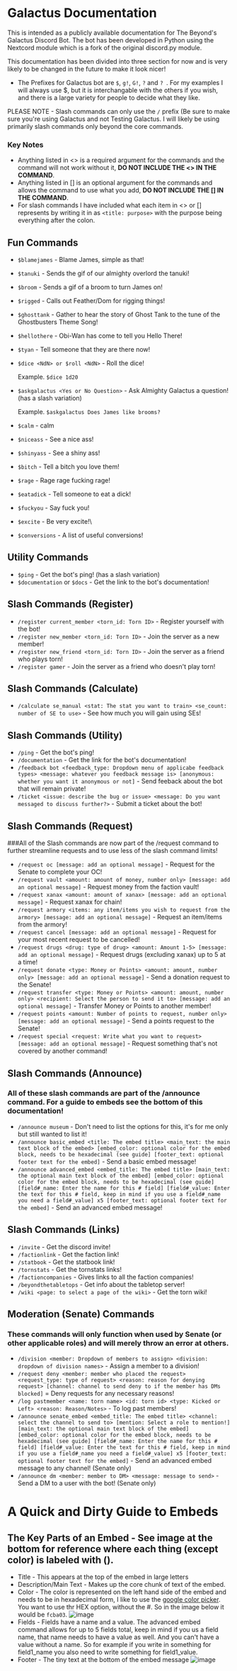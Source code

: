 # Galactus Documentation
This is intended as a publicly available documentation for The Beyond's Galactus Discord Bot. 
The bot has been developed in Python using the Nextcord module which is a fork of the original discord.py module. 

This documentation has been divided into three section for now and is very likely to be changed in the future to make it look nicer!

* The Prefixes for Galactus bot are ```$```, ```g!```, ```G!```, ```?``` and ```? ```. For my examples I will always use \$, but it is interchangable with the others if you wish, and there is a large variety for people to decide what they like. 

PLEASE NOTE - Slash commands can only use the ```/``` prefix (Be sure to make sure you're using Galactus and not Testing Galactus. 
   I will likely be using primarily slash commands only beyond the core commands. 

### Key Notes
* Anything listed in \<> is a required argument for the commands and the command will not work without it, __DO NOT INCLUDE THE \<> IN THE COMMAND__.
* Anything listed in \[] is an optional argument for the commands and allows the command to use what you add, __DO NOT INCLUDE THE \[] IN THE COMMAND__.
* For slash commands I have included what each item in <> or [] represents by writing it in as ```<title: purpose>``` with the purpose being everything after the colon. 

## Fun Commands
* ```$blamejames``` - Blame James, simple as that!
* ```$tanuki``` - Sends the gif of our almighty overlord the tanuki!
* ```$broom``` - Sends a gif of a broom to turn James on!
* ```$rigged``` - Calls out Feather/Dom for rigging things!
* ```$ghosttank``` - Gather to hear the story of Ghost Tank to the tune of the Ghostbusters Theme Song!
* ```$hellothere``` - Obi-Wan has come to tell you Hello There!
* ```$tyan``` - Tell someone that they are there now!
* ```$dice <NdN> or $roll <NdN>``` - Roll the dice!
   
   Example. ```$dice 1d20```
* ```$askgalactus <Yes or No Question>``` - Ask Almighty Galactus a question! (has a slash variation)
   
   Example. ```$askgalactus Does James like brooms?```
* ```$calm``` - calm
* ```$niceass``` - See a nice ass!
* ```$shinyass``` - See a shiny ass!
* ```$bitch``` - Tell a bitch you love them!
* ```$rage``` - Rage rage fucking rage!
* ```$eatadick``` - Tell someone to eat a dick!
* ```$fuckyou``` - Say fuck you!
* ```$excite``` - Be very excite!\
* ```$conversions``` - A list of useful conversions!

## Utility Commands
* ```$ping``` - Get the bot's ping! (has a slash variation)
* ```$documentation``` or ```$docs``` - Get the link to the bot's documentation!

## Slash Commands (Register)
* ```/register current_member <torn_id: Torn ID>``` - Register yourself with the bot!
* ```/register new_member <torn_id: Torn ID>``` - Join the server as a new member!
* ```/register new_friend <torn_id: Torn ID>``` - Join the server as a friend who plays torn!
* ```/register gamer``` - Join the server as a friend who doesn't play torn!

## Slash Commands (Calculate)
* ```/calculate se_manual <stat: The stat you want to train> <se_count: number of SE to use>``` - See how much you will gain using SEs!

## Slash Commands (Utility)
* ```/ping``` - Get the bot's ping! 
* ```/documentation``` - Get the link for the bot's documentation!
* ```/feedback bot <feedback_type: Dropdown menu of applicabe feedback types> <message: whatever you feedback message is> [anonymous: whether you want it anonymous or not]``` - Send feeback about the bot that will remain private!
* ```/ticket <issue: describe the bug or issue> <message: Do you want messaged to discuss further?>``` - Submit a ticket about the bot!

## Slash Commands (Request)
###All of the Slash commands are now part of the /request command to further streamline requests and to use less of the slash command limits!
* ```/request oc [message: add an optional message]``` - Request for the Senate to complete your OC! 
* ```/request vault <amount: amount of money, number only> [message: add an optional message]``` - Request money from the faction vault! 
* ```/request xanax <amount: amount of xanax> [message: add an optional message]``` - Request xanax for chain!
* ```/request armory <items: any item/items you wish to request from the armory> [message: add an optional message]``` - Request an item/items from the armory!
* ```/request cancel [message: add an optional message]``` - Request for your most recent request to be cancelled!
* ```/request drugs <drug: type of drug> <amount: Amount 1-5> [message: add an optional message]``` - Request drugs (excluding xanax) up to 5 at a time!
* ```/request donate <type: Money or Points> <amount: amount, number only> [message: add an optional message]``` - Send a donation request to the Senate!
* ```/request transfer <type: Money or Points> <amount: amount, number only> <recipient: Select the person to send it to> [message: add an optional message]``` - Transfer Money or Points to another member!
* ```/request points <amount: Number of points to request, number only> [message: add an optional message]``` - Send a points request to the Senate!
* ```/request special <request: Write what you want to request> [message: add an optional message]``` - Request something that's not covered by another command!

## Slash Commands (Announce)
### All of these slash commands are part of the /announce command. For a guide to embeds see the bottom of this documentation!
* ```/announce museum``` - Don't need to list the options for this, it's for me only but still wanted to list it!
* ```/announce basic_embed <title: The embed title> <main_text: the main text block of the embed> [embed_color: optional color for the embed block, needs to be hexadecimal (see guide] [footer_text: optional footer text for the embed]``` - Send a basic embed message!
* ```/announce advanced_embed <embed_title: The embed title> [main_text: the optional main text block of the embed] [embed_color: optional color for the embed block, needs to be hexadecimal (see guide] [field#_name: Enter the name for this # field] [field#_value: Enter the text for this # field, keep in mind if you use a field#_name you need a field#_value] x5 [footer_text: optional footer text for the embed]``` - Send an advanced embed message!

## Slash Commands (Links)
* ```/invite``` - Get the discord invite!
* ```/factionlink``` - Get the faction link!
* ```/statbook``` - Get the statbook link!
* ```/tornstats``` - Get the tornstats links!
* ```/factioncompanies``` - Gives links to all the faction companies!
* ```/beyondthetabletops``` - Get info about the tabletop server!
* ```/wiki <page: to select a page of the wiki>``` - Get the torn wiki!

## Moderation (Senate) Commands
### These commands will only function when used by Senate (or other applicable roles) and will merely throw an error at others. 
* ```/division <member: Dropdown of members to assign> <division: dropdown of division names>``` - Assign a member to a division!
* ```/request deny <member: member who placed the request> <request_type: type of request> <reason: reason for denying request> [channel: channel to send deny to if the member has DMs blocked]``` = Deny requests for any necessary reasons!
* ```/log pastmember <name: torn name> <id: torn id> <type: Kicked or Left> <reason: Reason/Notes>``` - To log past members!
* ```/announce senate_embed <embed_title: The embed title> <channel: select the channel to send to> [mention: Select a role to mention!] [main_text: the optional main text block of the embed] [embed_color: optional color for the embed block, needs to be hexadecimal (see guide] [field#_name: Enter the name for this # field] [field#_value: Enter the text for this # field, keep in mind if you use a field#_name you need a field#_value] x5 [footer_text: optional footer text for the embed]``` - Send an advanced embed message to any channel! (Senate only)
* ```/announce dm <member: member to DM> <message: message to send>``` - Send a DM to a user with the bot! (Senate only)


# A Quick and Dirty Guide to Embeds
## The Key Parts of an Embed - See image at the bottom for reference where each thing (except color) is labeled with (). 
* Title - This appears at the top of the embed in large letters
* Description/Main Text - Makes up the core chunk of text of the embed. 
* Color - The color is represented on the left hand side of the embed and needs to be in hexadecimal form, I like to use the [google color picker](https://www.google.com/search?q=color+picker&oq=color+picker&aqs=chrome.0.69i59j0i20i263i512j0i433i512j0i131i433i512j0i512j0i433i512l3j0i131i433i512.2226j0j9&sourceid=chrome&ie=UTF-8). You want to use thr HEX option, without the #. So in the image below it would be ```fcba03```.
![image](https://user-images.githubusercontent.com/70727679/196340449-77fc5d4b-e22f-4656-bd9b-840c82c829c8.png)
* Fields - Fields have a name and a value. The advanced embed command allows for up to 5 fields total, keep in mind if you us a field name, that name needs to have a value as well. And you can't have a value without a name. So for example if you write in something for field1_name you also need to write something for field1_value. 
* Footer - The tiny text at the bottom of the embed message
![image](https://user-images.githubusercontent.com/70727679/196341467-434dff5f-36b5-4b9c-ae12-4b1b3b26651f.png)

